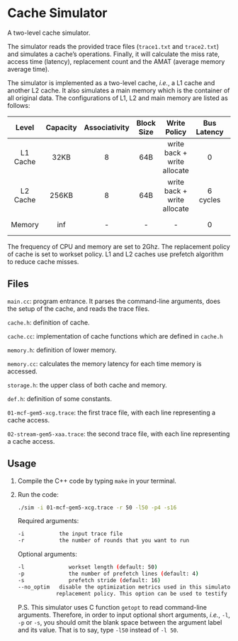 # Cache Simulator

A two-level cache simulator.

The simulator reads the provided trace files (``trace1.txt`` and ``trace2.txt``) and simulates a cache’s operations. Finally, it will calculate the miss rate, access time (latency), replacement count and the AMAT (average memory average time).

The simulator is implemented as a two-level cache, *i.e.*, a L1 cache and another L2 cache. It also simulates a main memory which is the container of all original data. The configurations of L1, L2 and main memory are listed as follows: 

|  Level   | Capacity | Associativity | Block Size |        Write Policy         | Bus Latency | Hit Latency |
| :------: | :------: | :-----------: | :--------: | :-------------------------: | :---------: | :---------: |
| L1 Cache |   32KB   |       8       |    64B     | write back + write allocate |      0      |  3 cycles   |
| L2 Cache |  256KB   |       8       |    64B     | write back + write allocate |  6 cycles   |  4 cycles   |
|  Memory  |   inf    |       -       |     -      |              -              |      0      | 100 cycles  |

The frequency of CPU and memory are set to 2Ghz. The replacement policy of cache is set to workset policy. L1 and L2 caches use prefetch algorithm to reduce cache misses.

## Files

``main.cc``: program entrance. It parses the command-line arguments, does the setup of the cache, and reads the trace files.

``cache.h``: definition of cache.

``cache.cc``: implementation of cache functions which are defined in ``cache.h``

``memory.h``: definition of lower memory.

``memory.cc``: calculates the memory latency for each time memory is accessed.

``storage.h``: the upper class of both cache and memory.

``def.h``: definition of some constants.

``01-mcf-gem5-xcg.trace``: the first trace file, with each line representing a cache access.

``02-stream-gem5-xaa.trace``: the second trace file, with each line representing a cache access.

## Usage

1. Compile the C++ code by typing ``make`` in your terminal.

2. Run the code:

   ```bash
   ./sim -i 01-mcf-gem5-xcg.trace -r 50 -l50 -p4 -s16 
   ```

   Required arguments:

   ```bash
   -i			the input trace file
   -r			the number of rounds that you want to run
   ```

   Optional arguments:

   ```bash
   -l			   workset length (default: 50)
   -p			   the number of prefetch lines (default: 4)
   -s			   prefetch stride (default: 16)
   --no_optim	disable the optimization metrics used in this simulator, i.e., workset policy and prefetch. Instead, LRU will be used as
               replacement policy. This option can be used to testify the efficacy of these optimization metrics.
   ```

   P.S. This simulator uses C function ``getopt`` to read command-line arguments. Therefore, in order to input optional short arguments, *i.e.*, ``-l``, ``-p`` or ``-s``, you should omit the blank space between the argument label and its value. That is to say, type ``-l50`` instead of ``-l 50``.


